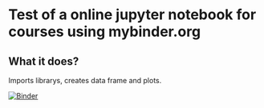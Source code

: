 # Test of a online jupyter notebook for courses using mybinder.org

## What it does?

Imports librarys, creates data frame and plots.

[![Binder](https://mybinder.org/badge_logo.svg)](https://mybinder.org/v2/gh/pedroalencar1/test_jupyter_online/master)
